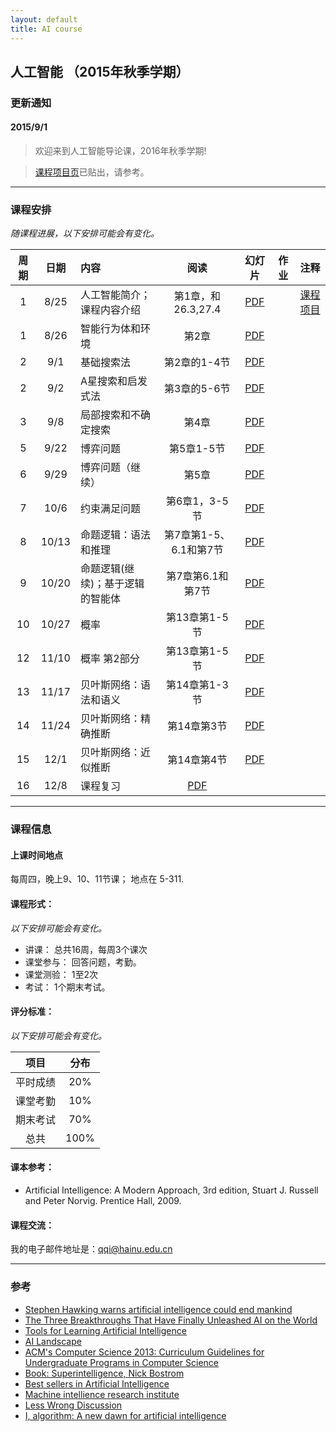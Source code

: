 ```yaml
---
layout: default
title: AI course
---
```



## 人工智能 （2015年秋季学期）

### 更新通知

#### 2015/9/1

> 欢迎来到人工智能导论课，2016年秋季学期!

> [课程项目页](project/)已贴出，请参考。

------

### 课程安排
*随课程进展，以下安排可能会有变化。*

| 周期       |日期      |  内容    | 阅读 |幻灯片  |作业     |  注释    |
|:---------:|:-------:|:---------|:--------:|:------:|:------:|:--------:|
|  1      | 8/25   | 人工智能简介；课程内容介绍    | 第1章，和26.3,27.4 | [PDF](lecture01.pdf) |     |  [课程项目](project/)          |
|  1      | 8/26   | 智能行为体和环境   | 第2章 | [PDF](lecture02.pdf)  |    |   |
|  2      | 9/1    | 基础搜索法 | 第2章的1-4节  | [PDF](lecture03.pdf)   |   |   |
|  2      | 9/2    | A星搜索和启发式法  | 第3章的5-6节 |[PDF](lecture04.pdf)  |    |   |
|  3      | 9/8    | 局部搜索和不确定搜索    |第4章  |[PDF](lecture05.pdf)    |  |  |
|  5      | 9/22   | 博弈问题      |第5章1-5节  | [PDF](lecture06.pdf)    |   |  |
|  6      | 9/29   | 博弈问题（继续）  | 第5章  |[PDF](lecture07.pdf)   |   | |
|  7      | 10/6   | 约束满足问题   | 第6章1，3-5节  |[PDF](lecture08.pdf) |   | |
|  8      | 10/13  | 命题逻辑：语法和推理        |第7章第1-5、6.1和第7节   | [PDF](lecture09.pdf)  |  | |
|  9      | 10/20  | 命题逻辑(继续)；基于逻辑的智能体    |第7章第6.1和第7节   |[PDF](lecture10.pdf)  |   | |
|  10     | 10/27  | 概率   |第13章第1-5节   |[PDF](lecture11.pdf)  |   |    |
|  12     | 11/10  | 概率 第2部分        | 第13章第1-5节  |[PDF](lecture12.pdf)  |   |   |
|  13     | 11/17  | 贝叶斯网络：语法和语义 | 第14章第1-3节  |[PDF](lecture13.pdf)   |   |  |
|  14     | 11/24  | 贝叶斯网络：精确推断   |第14章第3节   |[PDF](lecture14.pdf)   |   |  |
|  15     | 12/1   | 贝叶斯网络：近似推断 |第14章第4节   | [PDF](lecture15.pdf)   |   |  |
|  16     | 12/8   | 课程复习                  |[PDF](lecture16.pdf)   |   |   |   |

------

### 课程信息

#### 上课时间地点
每周四，晚上9、10、11节课； 地点在 5-311.

#### 课程形式：
*以下安排可能会有变化。*

  - 讲课： 总共16周，每周3个课次
  - 课堂参与： 回答问题，考勤。
  - 课堂测验： 1至2次
  - 考试： 1个期末考试。

#### 评分标准：
*以下安排可能会有变化。*

|项目|分布|
|:---:|:---:|
|平时成绩 | 20% |
|课堂考勤 | 10% |
|期末考试 | 70%|
| 总共 | 100% |


#### 课本参考：
  - Artificial Intelligence: A Modern Approach, 3rd edition, Stuart J. Russell and Peter Norvig. Prentice Hall, 2009.

#### 课程交流：
我的电子邮件地址是：qqi@hainu.edu.cn


------

### 参考

- [Stephen Hawking warns artificial intelligence could end mankind](http://www.bbc.com/news/technology-30290540)
- [The Three Breakthroughs That Have Finally Unleashed AI on the World](http://www.wired.com/2014/10/future-of-artificial-intelligence)
- [Tools for Learning Artificial Intelligence](http://www.aispace.org/index.shtml)
- [AI Landscape](http://www.aaai.org/AILandscape)
- [ACM's Computer Science 2013: Curriculum Guidelines for Undergraduate Programs in Computer Science](http://www.acm.org/education/CS2013-final-report.pdf)
- [Book: Superintelligence, Nick Bostrom](http://www.amazon.com/gp/product/0199678111?tag=viglink20784-20&pldnSite=1)
- [Best sellers in Artificial Intelligence](http://www.amazon.com/gp/bestsellers/books/491300/ref=zg_b_bs_491300_1)
- [Machine intellience research institute](http://intelligence.org)
- [Less Wrong Discussion](http://lesswrong.com/r/discussion/)
- [I, algorithm: A new dawn for artificial intelligence](http://www.cs.washington.edu/news/TheNewAI_NewScientist.pdf)
